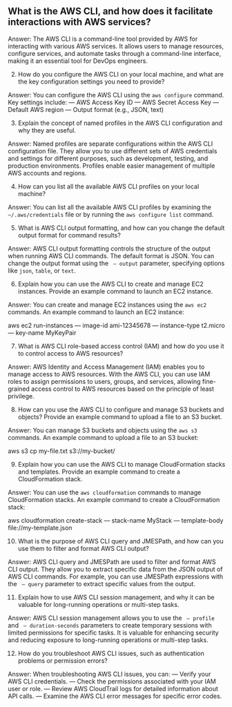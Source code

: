 ## What is the AWS CLI, and how does it facilitate interactions with AWS services?

Answer: The AWS CLI is a command-line tool provided by AWS for interacting with various AWS services. It allows users to manage resources, configure services, and automate tasks through a command-line interface, making it an essential tool for DevOps engineers.

2. How do you configure the AWS CLI on your local machine, and what are the key configuration settings you need to provide?

Answer: You can configure the AWS CLI using the `aws configure` command. Key settings include:
— AWS Access Key ID
— AWS Secret Access Key
— Default AWS region
— Output format (e.g., JSON, text)

3. Explain the concept of named profiles in the AWS CLI configuration and why they are useful.

Answer: Named profiles are separate configurations within the AWS CLI configuration file. They allow you to use different sets of AWS credentials and settings for different purposes, such as development, testing, and production environments. Profiles enable easier management of multiple AWS accounts and regions.

4. How can you list all the available AWS CLI profiles on your local machine?

Answer: You can list all the available AWS CLI profiles by examining the `~/.aws/credentials` file or by running the `aws configure list` command.

5. What is AWS CLI output formatting, and how can you change the default output format for command results?

Answer: AWS CLI output formatting controls the structure of the output when running AWS CLI commands. The default format is JSON. You can change the output format using the ` — output` parameter, specifying options like `json`, `table`, or `text`.

6. Explain how you can use the AWS CLI to create and manage EC2 instances. Provide an example command to launch an EC2 instance.

Answer: You can create and manage EC2 instances using the `aws ec2` commands. An example command to launch an EC2 instance:

aws ec2 run-instances — image-id ami-12345678 — instance-type t2.micro — key-name MyKeyPair

7. What is AWS CLI role-based access control (IAM) and how do you use it to control access to AWS resources?

Answer: AWS Identity and Access Management (IAM) enables you to manage access to AWS resources. With the AWS CLI, you can use IAM roles to assign permissions to users, groups, and services, allowing fine-grained access control to AWS resources based on the principle of least privilege.

8. How can you use the AWS CLI to configure and manage S3 buckets and objects? Provide an example command to upload a file to an S3 bucket.

Answer: You can manage S3 buckets and objects using the `aws s3` commands. An example command to upload a file to an S3 bucket:

aws s3 cp my-file.txt s3://my-bucket/

9. Explain how you can use the AWS CLI to manage CloudFormation stacks and templates. Provide an example command to create a CloudFormation stack.

Answer: You can use the `aws cloudformation` commands to manage CloudFormation stacks. An example command to create a CloudFormation stack:

aws cloudformation create-stack — stack-name MyStack — template-body file://my-template.json

10. What is the purpose of AWS CLI query and JMESPath, and how can you use them to filter and format AWS CLI output?

Answer: AWS CLI query and JMESPath are used to filter and format AWS CLI output. They allow you to extract specific data from the JSON output of AWS CLI commands. For example, you can use JMESPath expressions with the ` — query` parameter to extract specific values from the output.

11. Explain how to use AWS CLI session management, and why it can be valuable for long-running operations or multi-step tasks.

Answer: AWS CLI session management allows you to use the ` — profile` and ` — duration-seconds` parameters to create temporary sessions with limited permissions for specific tasks. It is valuable for enhancing security and reducing exposure to long-running operations or multi-step tasks.

12. How do you troubleshoot AWS CLI issues, such as authentication problems or permission errors?

Answer: When troubleshooting AWS CLI issues, you can:
— Verify your AWS CLI credentials.
— Check the permissions associated with your IAM user or role.
— Review AWS CloudTrail logs for detailed information about API calls.
— Examine the AWS CLI error messages for specific error codes.
